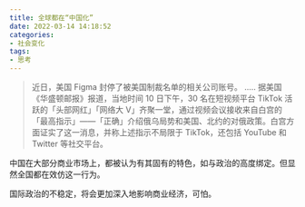 ```yaml
---
title: 全球都在“中国化”
date: 2022-03-14 14:18:52
categories:
- 社会变化
tags:
- 思考
---
```

> 近日，美国 Figma 封停了被美国制裁名单的相关公司账号。
> .....
> 据美国《华盛顿邮报》报道，当地时间 10 日下午，30 名在短视频平台 TikTok 活跃的「头部网红」「网络大 V」齐聚一堂，通过视频会议接收来自白宫的「最高指示」——「正确」介绍俄乌局势和美国、北约的对俄政策。白宫方面证实了这一消息，并称上述指示不局限于 TikTok，还包括 YouTube 和 Twitter 等社交平台。

中国在大部分商业市场上，都被认为有其固有的特色，如与政治的高度绑定。但显然全国都在效仿这一行为。

国际政治的不稳定，将会更加深入地影响商业经济，可怕。